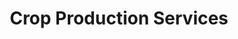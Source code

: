 ---
title: "Crop Production Services"
url: /shelbyville/crop-production-services/
shop: Landwirtschaftlich
---